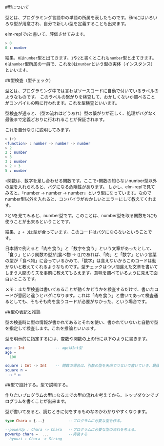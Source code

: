 
#型について

型とは、プログラミング言語中の単語の所属を表したものです。Elmにはいろいろな型が用意され、自分で新しい型を定義することも出来ます。

elm-replで`0`と書いて、評価させてみます。

```elm
> 0
0 : number
```

結果、`0`は`number`型と出てきます。`1`や`2`と書くとこれも`number`型と出てきます。
`0`は`number`型所属の一員で、これを`0`は`number`という型の実体（インスタンス）といいます。


##型検査（型チェック）

型とは、プログラミング中では言わばソースコードに自動で付いているラベルのようなものです。
このラベルの繋がりを検査して、おかしくないか調べることがコンパイルの時に行われます。これを型検査といいます。

型検査が通ると、（型の流れはどうあれ）型の繋がりが正しく、処理がバグなく最後まで定義どおりに行われることが保証されます。

これを自分なりに説明してみます。

```elm
> (+)
<function> : number -> number -> number
> 2
2 : number
> 3
3 : number
> 2 + 3
5 : number
```

`+`関数は、数字を足し合わせる関数です。ここで`+`関数の知らないnumber型以外の型を入れられると、バグになる危険性があります。
しかし、elm-replで見てみると、「number -> number -> number」という型になっています。なのでnumber型以外を入れると、コンパイラがおかしいとエラーにして教えてくれます。

`2`と`3`を見てみると、number型です。このことは、number型を取る関数を`2`にも使うことが出来るということです。

結果、`2 + 3`は型が合っています。このコードはバグにならないということです。

日本語で例えると「肉を食う」と「数字を食う」という文章があったとして、「食う」という関数の型が[食べ物 -> ()]であれば、「肉」と「数字」という言葉の型が「食べ物」に合っているかみて、「数字」は食えないからこのコードは動かないと教えてくれるようなものです。型チェックはつい間違えた文章を書いてしまう人間のミスを事前に教えてもらえます。意味を調べているように見えて面白いところです。

メモ：また型検査は書いてあることが動くかどうかを検査するだけで、書いたコードが意図と違うとバグになります。これは「肉を食う」と書いてあって検査通るとしても、そもそも肉を食うコードが必要がなかった、という場合です。

##型の表記と推論

型の検査時に型の情報が書かれてあるとそれを使い、書かれていないと自動で型を指定して検査します。これを推論といいます。

型を明示的に指定するには、変数や関数の上の行に以下のように書きます。

```elm
age : Int              -- ageはInt型
age =
  100

square : Int -> Int    -- 関数の場合は、引数の型を矢印でつないで書いていき、最後に関数が返す型名を書きます。
square n =
  n * n

```

##型で設計する。型で説明する。

作りたいプログラムの型になるまでの型の流れを考えてから、トップダウンでプログラムを書くことが出来ます。

型が書いてあると、読むときに何をするものなのかわかりやすくなります。

```elm
type Chara = {...}           --プログラムに必要な型を作る。

--powerUp : Chara -> Chara   --プログラムに必要な型の流れを考える。
powerUp chara =  ...         --実装する
--hyouzi : Chara -> String
```
